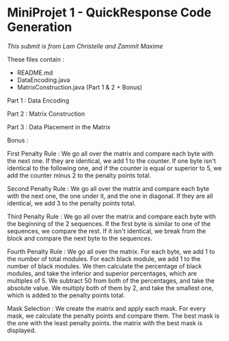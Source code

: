 # MiniProjet 1 - QuickResponse Code Generation
*This submit is from Lam Christelle and Zammit Maxime*

These files contain :
- README.md
- DataEncoding.java
- MatrixConstruction.java (Part 1 & 2 + Bonus)
 

 Part 1 : Data Encoding


 Part 2 : Matrix Construction


 Part 3 : Data Placement in the Matrix


 Bonus :

 First Penalty Rule : We go all over the matrix and compare each byte with the next one. If they are identical, we add 1 to the counter. If one byte isn't identical to the following one, and if the counter is equal or superior to 5, we add the counter minus 2 to the penalty points total.

 Second Penalty Rule : We go all over the matrix and compare each byte with the next one, the one under it, and the one in diagonal. If they are all identical, we add 3 to the penalty points total. 

 Third Penalty Rule : We go all over the matrix and compare each byte with the beginning of the 2 sequences. If the first byte is similar to one of the sequences, we compare the rest. If it isn't identical, we break from the block and compare the next byte to the sequences.

 Fourth Penalty Rule : We go all over the matrix. For each byte, we add 1 to the number of total modules. For each black module, we add 1 to the number of black modules. We then calculate the percentage of black modules, and take the inferior and superior percentages, which are multiples of 5. We subtract 50 from both of the percentages, and take the absolute value. We multiply both of them by 2, and take the smallest one, which is added to the penalty points total.
 
 Mask Selection : We create the matrix and apply each mask. For every mask, we calculate the penalty points and compare them. The best mask is the one with the least penalty points. the matrix with the best mask is displayed.
